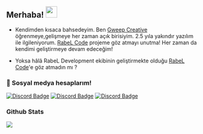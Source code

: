 ## Merhaba! <img src="https://raw.githubusercontent.com/iampavangandhi/iampavangandhi/master/gifs/Hi.gif" width="30px">

- Kendimden kısaca bahsedeyim. Ben [Gweep Creative](https://github.com/GweepCreative) öğrenmeye,gelişmeye her zaman açık birisiyim.
2.5 yıla yakındır yazılım ile ilgileniyorum. [RabeL Code](botclub.net) projeme göz atmayı unutma! Her zaman da kendimi geliştirmeye devam edeceğim!

- Yoksa hâlâ RabeL Development ekibinin geliştirmekte olduğu [RabeL Code](https://rabelcode.com/)'e göz atmadın mı ?

<h3>🌟 Sosyal medya hesaplarım!</h3>

[![Discord Badge](https://img.shields.io/badge/Discord%20-7289DA.svg?&amp;style=for-the-badge&amp;logo=discord&amp;logoColor=white)](https://discord.gg/rabel)
[![Discord Badge](https://img.shields.io/badge/YouTube-ff0000.svg?&amp;style=for-the-badge&amp;logo=youtube&amp;logoColor=white)](https://www.youtube.com/GweepCreativeOfficial)
[![Discord Badge](https://img.shields.io/badge/Github%20-171515.svg?&amp;style=for-the-badge&amp;logo=github&amp;logoColor=white)](https://github.com/GweepCreative)

<div >
<h3>Github Stats</h3>
   <a href="https://github.com/GweepCreative" target="_blank">
      <img src="https://github-readme-stats.vercel.app/api/?username=GweepCreative&show_icons=true&title_color=fff&icon_color=79ff97&text_color=9f9f9f&bg_color=151515">
   </a>
</div>
